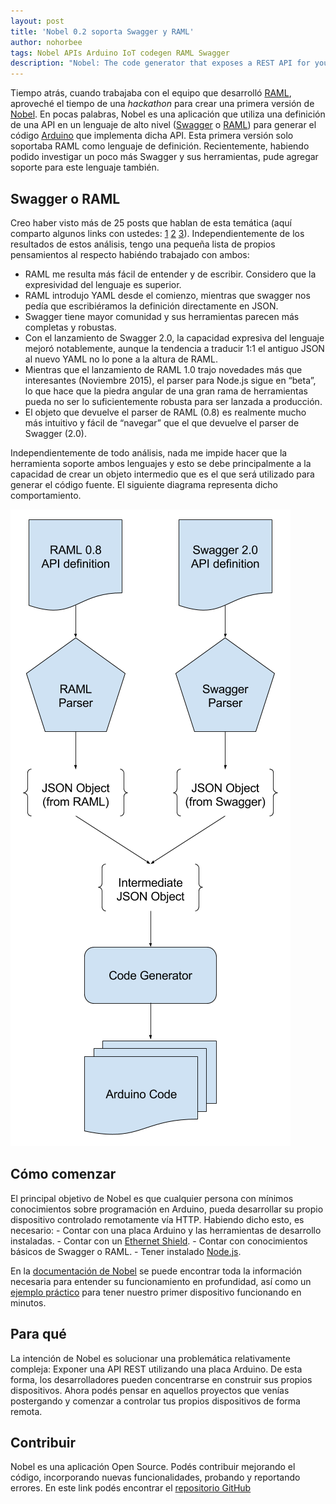 ```yaml
---
layout: post
title: 'Nobel 0.2 soporta Swagger y RAML'
author: nohorbee
tags: Nobel APIs Arduino IoT codegen RAML Swagger
description: "Nobel: The code generator that exposes a REST API for your Arduino board"
---
```


Tiempo atrás, cuando trabajaba con el equipo que desarrolló [RAML](http://raml.org), aproveché el tiempo de una *hackathon* para crear una primera versión de [Nobel](https://www.npmjs.com/package/nobel). En pocas palabras, Nobel es una aplicación que utiliza una definición de una API en un lenguaje de alto nivel ([Swagger](http://swagger.io/) o [RAML](http://raml.org)) para generar el código [Arduino](http://www.arduino.cc/) que implementa dicha API. Esta primera versión solo soportaba RAML como lenguaje de definición. Recientemente, habiendo podido investigar un poco más Swagger y sus herramientas, pude agregar soporte para este lenguaje también.
<!--MORE-->

## Swagger o RAML

Creo haber visto más de 25 posts que hablan de esta temática (aquí comparto algunos links con ustedes: [1](http://modeling-languages.com/modeling-web-api-comparing/) [2](http://iasaglobal.org/swagger-vs-raml/) [3](https://www.ibm.com/developerworks/community/blogs/c06ef551-0127-483d-a104-cdd02b1cee31/entry/swagger_apiary_raml_versus_rest?lang=en)).
Independientemente de los resultados de estos análisis, tengo una pequeña lista de propios pensamientos al respecto habiéndo trabajado con ambos:

- RAML me resulta más fácil de entender y de escribir. Considero que la expresividad del lenguaje es superior.
- RAML introdujo YAML desde el comienzo, mientras que swagger nos pedía que escribiéramos la definición directamente en JSON.
- Swagger tiene mayor comunidad y sus herramientas parecen más completas y robustas.
- Con el lanzamiento de Swagger 2.0, la capacidad expresiva del lenguaje mejoró notablemente, aunque la tendencia a traducir 1:1 el antiguo JSON al nuevo YAML no lo pone a la altura de RAML.
- Mientras que el lanzamiento de RAML 1.0 trajo novedades más que interesantes (Noviembre 2015), el parser para Node.js sigue en “beta”, lo que hace que la piedra angular de una gran rama de herramientas pueda no ser lo suficientemente robusta para ser lanzada a producción.
- El objeto que devuelve el parser de RAML (0.8) es realmente mucho más intuitivo y fácil de “navegar” que el que devuelve el parser de Swagger (2.0).

Independientemente de todo análisis, nada me impide hacer que la herramienta soporte ambos lenguajes y esto se debe principalmente a la capacidad de crear un objeto intermedio que es el que será utilizado para generar el código fuente. El siguiente diagrama representa dicho comportamiento.

![Nobel - Flujo de la aplicación](/img/posts/nobel-flow.png)

## Cómo comenzar

El principal objetivo de Nobel es que cualquier persona con mínimos conocimientos sobre programación en Arduino, pueda desarrollar su propio dispositivo controlado remotamente vía HTTP. Habiendo dicho esto, es necesario: - Contar con una placa Arduino y las herramientas de desarrollo instaladas. - Contar con un [Ethernet Shield](https://www.arduino.cc/en/Main/ArduinoEthernetShield). - Contar con conocimientos básicos de Swagger o RAML. - Tener instalado [Node.js](https://nodejs.org/).

En la [documentación de Nobel](https://www.npmjs.com/package/nobel) se puede encontrar toda la información necesaria para entender su funcionamiento en profundidad, así como un [ejemplo práctico](https://www.npmjs.com/package/nobel#hands-on-example) para tener nuestro primer dispositivo funcionando en minutos.

## Para qué

La intención de Nobel es solucionar una problemática relativamente compleja: Exponer una API REST utilizando una placa Arduino. De esta forma, los desarrolladores pueden concentrarse en construir sus propios dispositivos. Ahora podés pensar en aquellos proyectos que venías postergando y comenzar a controlar tus propios dispositivos de forma remota.

## Contribuir

Nobel es una aplicación Open Source. Podés contribuir mejorando el código, incorporando nuevas funcionalidades, probando y reportando errores. En este link podés encontrar el [repositorio GitHub](https://github.com/nohorbee/nobel)

